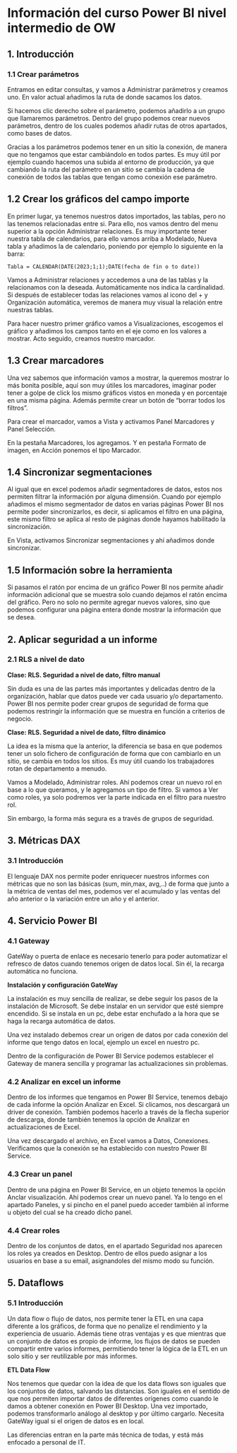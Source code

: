 # Información del curso Power BI nivel intermedio de OW

## 1. Introducción

### 1.1 Crear parámetros

Entramos en editar consultas, y vamos a Administrar parámetros y creamos uno. En valor actual añadimos la ruta de donde sacamos los datos.

Si hacemos clic derecho sobre el parámetro, podemos añadirlo a un grupo que llamaremos parámetros. Dentro del grupo podemos crear nuevos parámetros, dentro de los cuales podemos añadir rutas de otros apartados, como bases de datos.

Gracias a los parámetros podemos tener en un sitio la conexión, de manera que no tengamos que estar cambiándolo en todos partes. Es muy útil por ejemplo cuando hacemos una subida al entorno de producción, ya que cambiando la ruta del parámetro en un sitio se cambia la cadena de conexión de todos las tablas que tengan como conexión ese parámetro.

## 1.2 Crear los gráficos del campo importe

En primer lugar, ya tenemos nuestros datos importados, las tablas, pero no las tenemos relacionadas entre si. Para ello, nos vamos dentro del menu superior a la opción Administrar relaciones. Es muy importante tener nuestra tabla de calendarios, para ello vamos arriba a Modelado, Nueva tabla y añadimos la de calendario, poniendo por ejemplo lo siguiente en la barra:

``` 
Tabla = CALENDAR(DATE(2023;1;1);DATE(fecha de fin o to date))
``` 

Vamos a Administrar relaciones y accedemos a una de las tablas y la relacionamos con la deseada. Automáticamente nos indica la cardinalidad. Si después de establecer todas las relaciones vamos al icono del + y Organización automática, veremos de manera muy visual la relación entre nuestras tablas.

Para hacer nuestro primer gráfico vamos a Visualizaciones, escogemos el gráfico y añadimos los campos tanto en el eje como en los valores a mostrar. 
Acto seguido, creamos nuestro marcador. 

## 1.3 Crear marcadores

﻿Una vez sabemos que información vamos a mostrar, la queremos mostrar lo más bonita posible, aquí son muy útiles los marcadores, imaginar poder tener a golpe de click los mismo gráficos vistos en moneda y en porcentaje en una misma página.
Además permite crear un botón de “borrar todos los filtros”.

Para crear el marcador, vamos a Vista y activamos Panel Marcadores y Panel Selección. 

En la pestaña Marcadores, los agregamos. Y en pestaña Formato de imagen, en Acción ponemos el tipo Marcador. 

## 1.4 Sincronizar segmentaciones

Al igual que en excel podemos añadir segmentadores de datos, estos nos permiten filtrar la información por alguna dimensión. Cuando por ejemplo añadimos el mismo segmentador de datos en varias páginas Power BI nos permite poder sincronizarlos, es decir, si aplicamos el filtro en una página, este mismo filtro se aplica al resto de páginas donde hayamos habilitado la sincronización.

En Vista, activamos Sincronizar segmentaciones y ahí añadimos donde sincronizar.

## 1.5 Información sobre la herramienta

Si pasamos el ratón por encima de un gráfico Power BI nos permite añadir información adicional que se muestra solo cuando dejamos el ratón encima del gráfico. Pero no solo no permite agregar nuevos valores, sino que podemos configurar una página entera donde mostrar la información que se desea.


## 2. Aplicar seguridad a un informe

### 2.1 RLS a nivel de dato

**Clase: RLS. Seguridad a nivel de dato, filtro manual**

Sin duda es una de las partes más importantes y delicadas dentro de la organización, hablar que datos puede ver cada usuario y/o departamento.
Power BI nos permite poder crear grupos de seguridad de forma que podemos restringir la información que se muestra en función a criterios de negocio.

**Clase: RLS. Seguridad a nivel de dato, filtro dinámico**

La idea es la misma que la anterior, la diferencia se basa en que podemos tener un solo fichero de configuración de forma que con cambiarlo en un sitio, se cambia en todos los sitios. Es muy útil cuando los trabajadores rotan de departamento a menudo.

Vamos a Modelado, Administrar roles. Ahí podemos crear un nuevo rol en base a lo que queramos, y le agregamos un tipo de filtro. Si vamos a Ver como roles, ya solo podremos ver la parte indicada en el filtro para nuestro rol. 

Sin embargo, la forma más segura es a través de grupos de seguridad.  


## 3. Métricas DAX

### 3.1 Introducción

El lenguaje DAX nos permite poder enriquecer nuestros informes con métricas que no son las básicas (sum, min,max, avg,..) de forma que junto a la métrica de ventas del mes, podemos ver el acumulado y las ventas del año anterior o la variación entre un año y el anterior.


## 4. Servicio Power BI

### 4.1 Gateway

GateWay o puerta de enlace es necesario tenerlo para poder automatizar el refresco de datos cuando tenemos origen de datos local. Sin él, la recarga automática no funciona.

**Instalación y configuración GateWay**

La instalación es muy sencilla de realizar, se debe seguir los pasos de la instalación de Microsoft. Se debe instalar en un servidor que esté siempre encendido. Si se instala en un pc, debe estar enchufado a la hora que se haga la recarga automática de datos.

Una vez instalado debemos crear un origen de datos por cada conexión del informe que tengo datos en local, ejemplo un excel en nuestro pc.

Dentro de la configuración de Power BI Service podemos establecer el Gateway de manera sencilla y programar las actualizaciones sin problemas.

### 4.2 Analizar en excel un informe

Dentro de los informes que tengamos en Power BI Service, tenemos debajo de cada informe la opción Analizar en Excel. Si clicamos, nos descargará un driver de conexión. También podemos hacerlo a través de la flecha superior de descarga, donde también tenemos la opción de Analizar en actualizaciones de Excel. 

Una vez descargado el archivo, en Excel vamos a Datos, Conexiones. Verificamos que la conexión se ha establecido con nuestro Power BI Service. 

### 4.3 Crear un panel

Dentro de una página en Power BI Service, en un objeto tenemos la opción Anclar visualización. Ahí podemos crear un nuevo panel. Ya lo tengo en el apartado Paneles, y si pincho en el panel puedo acceder también al informe u objeto del cual se ha creado dicho panel. 

### 4.4 Crear roles

Dentro de los conjuntos de datos, en el apartado Seguridad nos aparecen los roles ya creados en Desktop. Dentro de ellos puedo asignar a los usuarios en base a su email, asignandoles del mismo modo su función.


## 5. Dataflows

### 5.1 Introducción

Un data flow o flujo de datos, nos permite tener la ETL en una capa diferente a los gráficos, de forma que no penalize el rendimiento y la experiencia de usuario. Además tiene otras ventajas y es que mientras que un conjunto de datos es propio de informe, los flujos de datos se pueden compartir entre varios informes, permitiendo tener la lógica de la ETL en un solo sitio y ser reutilizable por más informes.

**ETL Data Flow**

Nos tenemos que quedar con la idea de que los data flows son iguales que los conjuntos de datos, salvando las distancias.
Son iguales en el sentido de que nos permiten importar datos de diferentes orígenes como cuando le damos a obtener conexión en Power BI Desktop. Una vez importado, podemos transformarlo análogo al desktop y por último cargarlo. Necesita GateWay igual si el origen de datos es en local.

Las diferencias entran en la parte más técnica de todas, y está más enfocado a personal de IT.









